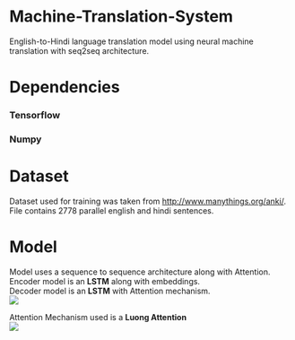 # Machine-Translation-System
English-to-Hindi language translation model using neural machine translation with seq2seq architecture.

# Dependencies
### Tensorflow<br/>
### Numpy

# Dataset
Dataset used for training was taken from http://www.manythings.org/anki/.
File contains 2778 parallel english and hindi sentences.

# Model
Model uses a sequence to sequence architecture along with Attention. <br />
Encoder model is an **LSTM** along with embeddings. <br />
Decoder model is an **LSTM** with Attention mechanism. <br />
![](https://cdn-images-1.medium.com/max/1600/1*75Jb0q3sX1GDYmJSfl-gOw.gif)

Attention Mechanism used is a **Luong Attention** <br/>
![](https://blog.floydhub.com/content/images/2019/09/Slide51.JPG)
